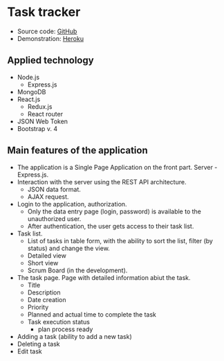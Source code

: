 <!-- task_tracker -->

# Task tracker

- Source code: [GitHub](https://github.com/Putnic/task_tracker.git)
- Demonstration: [Heroku](https://pure-plains-24385.herokuapp.com/)

## Applied technology

- Node.js
  - Express.js
- MongoDB
- React.js
  - Redux.js
  - React router
- JSON Web Token
- Bootstrap v. 4

## Main features of the application

- The application is a Single Page Application on the front part. Server - Express.js.
- Interaction with the server using the REST API architecture.
  - JSON data format.
  - AJAX request.
- Login to the application, authorization.
  - Only the data entry page (login, password) is available to the unauthorized user.
  - After authentication, the user gets access to their task list.
- Task list.
  - List of tasks in table form, with the ability to sort the list, filter (by status) and change the view.
  - Detailed view
  - Short view
  - Scrum Board (in the development).
- The task page. Page with detailed information abiut the task.
  - Title
  - Description
  - Date creation
  - Priority
  - Planned and actual time to complete the task
  - Task execution status
    - plan process ready
- Adding a task (ability to add a new task)
- Deleting a task
- Edit task
